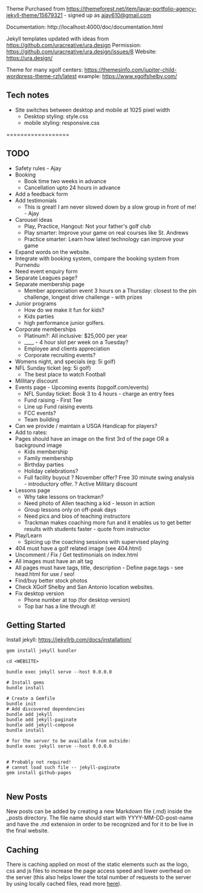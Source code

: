Theme Purchased from https://themeforest.net/item/lavar-portfolio-agency-jekyll-theme/15679321 - signed up as ajay610@gmail.com

Documentation: http://localhost:4000/doc/documentation.html

Jekyll templates updated with ideas from https://github.com/uracreative/ura.design
Permission: https://github.com/uracreative/ura.design/issues/6
Website: https://ura.design/

Theme for many xgolf centers: https://themesinfo.com/jupiter-child-wordpress-theme-rzh/latest
example: https://www.xgolfshelby.com/

## Tech notes
* Site switches between desktop and mobile at 1025 pixel width
    * Desktop styling: style.css
    * mobile styling: responsive.css

==================

## TODO
- Safety rules - Ajay
- Booking
    - Book time two weeks in advance
    - Cancellation upto 24 hours in advance
- Add a feedback form
- Add testimonials
    - This is great! I am never slowed down by a slow group in front of me! - Ajay
- Carousel ideas
    - Play, Practice, Hangout: Not your father's golf club
    - Play smarter: Improve your game on real courses like St. Andrews
    - Practice smarter: Learn how latest technology can improve your game
- Expand words on the website.
- Integrate with booking system, compare the booking system from Purnendu
- Need event enquiry form
- Separate Leagues page?
- Separate membership page
    - Member appreciation event 3 hours on a Thursday: closest to the pin challenge, longest drive challenge - with prizes
- Junior programs
    - How do we make it fun for kids?
    - Kids parties
    - high performance junior golfers.
- Corporate memberships
    - Platinum?: All inclusive: $25,000 per year
    - ____ - 4 hour slot per week on a Tuesday?
    - Employee and clients appreciation
    - Corporate recruiting events?
- Womens night, and specials (eg: 5i golf)
- NFL Sunday ticket (eg: 5i golf)
    - The best place to watch Football
- Millitary discount
- Events page - Upcoming events (topgolf.com/events)
    - NFL Sunday ticket: Book 3 to 4 hours - charge an entry fees
    - Fund raising - First Tee
    - Line up Fund raising events
    - FCC events?
    - Team building
- Can we provide / maintain a USGA Handicap for players?
- Add to rates:  
- Pages should have an image on the first 3rd of the page OR a background image
  - Kids membership
  - Family membership
  - Birthday parties
  - Holiday celebrations?
  - Full facility buyout
  ? November offer? Free 30 minute swing analysis - introductory offer.
  ? Active Military discount 
- Lessons page
    - Why take lessons on trackman?
    - Need photo of Allen teaching a kid - lesson in action
    - Group lessons only on off-peak days
    - Need pics and bios of teaching instructors
    - Trackman makes coaching more fun and it enables us to get better results with students faster - quote from instructor
- Play/Learn
    - Spicing up the coaching sessions with supervised playing
- 404 must have a golf related image (see 404.html)
- Uncomment / Fix / Get testimonials on index.html
- All images must have an alt tag
- All pages must have tags, title, description - Define page.tags - see head.html for use / seo!
- Find/buy better stock photos
- Check XGolf Shelby and San Antonio location websites. 
- Fix desktop version
    - Phone number at top (for desktop version)
    - Top bar has a line through it!


## Getting Started

Install jekyll: https://jekyllrb.com/docs/installation/

```
gem install jekyll bundler

cd <WEBSITE>

bundle exec jekyll serve --host 0.0.0.0

# Install gems
bundle install

# Create a Gemfile
bundle init
# Add discovered dependencies
bundle add jekyll
bundle add jekyll-paginate
bundle add jekyll-compose
bundle install

# for the server to be available from outside:
bundle exec jekyll serve --host 0.0.0.0


# Probably not required!
# cannot load such file -- jekyll-paginate
gem install github-pages


```

## New Posts
New posts can be added by creating a new Markdown file (.md) inside the _posts directory. The file name should start with YYYY-MM-DD-post-name and have the .md extension in order to be recognized and for it to be live in the final website.

## Caching
There is caching applied on most of the static elements such as the logo, css and js files to increase the page access speed and lower overhead on the server (this also helps lower the total number of requests to the server by using locally cached files, read more [here](https://gtmetrix.com/leverage-browser-caching.html)).

